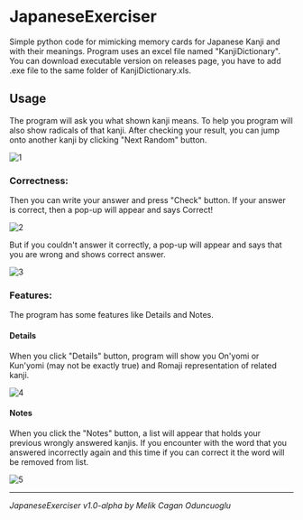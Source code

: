 # JapaneseExerciser
Simple python code for mimicking memory cards for Japanese Kanji and with their meanings.
Program uses an excel file named "KanjiDictionary".
You can download executable version on releases page, you have to add .exe file to the same folder of KanjiDictionary.xls.

## Usage
The program will ask you what shown kanji means. To help you program will also show radicals of that kanji.
After checking your result, you can jump onto another kanji by clicking "Next Random" button.

![1](https://user-images.githubusercontent.com/49001811/109688345-3a191d00-7b95-11eb-831f-130b6d75162b.png)


### **Correctness:**
Then you can write your answer and press "Check" button. If your answer is correct, then a pop-up will appear and says Correct!

![2](https://user-images.githubusercontent.com/49001811/109689247-27ebae80-7b96-11eb-8ecd-3290d1992e89.png)


But if you couldn't answer it correctly, a pop-up will appear and says that you are wrong and shows correct answer.

![3](https://user-images.githubusercontent.com/49001811/109689600-82850a80-7b96-11eb-8fda-32c726427238.png)


### **Features:**
The program has some features like Details and Notes.

#### Details
When you click "Details" button, program will show you On'yomi or Kun'yomi (may not be exactly true) and Romaji representation of related kanji.

![4](https://user-images.githubusercontent.com/49001811/109690886-de03c800-7b97-11eb-90fd-b9f7ce8c96ba.png)


#### Notes
When you click the "Notes" button, a list will appear that holds your previous wrongly answered kanjis. If you encounter with the word that you answered incorrectly again and this time if you can correct it the word will be removed from list.

![5](https://user-images.githubusercontent.com/49001811/109691673-bc571080-7b98-11eb-9909-d518afbd95eb.png)



______________________________________________________
*JapaneseExerciser v1.0-alpha by Melik Cagan Oduncuoglu*
